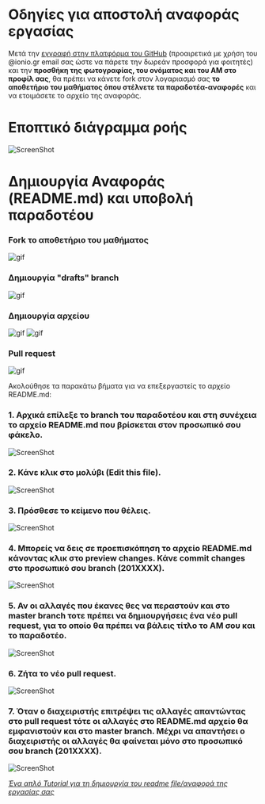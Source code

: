 # Οδηγίες για αποστολή αναφοράς εργασίας  

Μετά την [εγγραφή στην πλατφόρμα του GitHub](https://github.com/join) (προαιρετικά με χρήση του @ionio.gr email σας ώστε να πάρετε την δωρεάν προσφορά για φοιτητές) και την **προσθήκη της φωτογραφίας, του ονόματος και του ΑΜ στο προφίλ σας**, θα πρέπει να κάνετε fork στον λογαριασμό σας **το αποθετήριο του μαθήματος όπου στέλνετε τα παραδοτέα-αναφορές** και να ετοιμάσετε το αρχείο της αναφοράς. 

# Εποπτικό διάγραμμα ροής

![ScreenShot](https://github.com/courses-ionio/help/blob/master/images/UntitledDiagramB1.png?raw=true)

# Δημιουργία Αναφοράς (README.md) και υποβολή παραδοτέου


### Fork το αποθετήριο του μαθήματος

![gif](https://github.com/courses-ionio/help/blob/master/images/fork.gif?raw=true)

### Δημιουργία "drafts" branch
![gif](https://github.com/courses-ionio/help/blob/master/images/createbranchdrafts.gif?raw=true)

### Δημιουργία αρχείου 

![gif](https://github.com/courses-ionio/help/blob/master/images/newfile1.gif?raw=true)
![gif](https://github.com/courses-ionio/help/blob/master/images/newfile2.gif?raw=true)

### Pull request

![gif](https://github.com/courses-ionio/help/blob/master/images/newfilepullrequest1.gif?raw=true)

Ακολούθησε τα παρακάτω βήματα για να επεξεργαστείς το αρχείο README.md:

### 1. Αρχικά επίλεξε το branch του παραδοτέου και στη συνέχεια το αρχείο README.md που βρίσκεται στον προσωπικό σου φάκελο.

![ScreenShot](https://raw.githubusercontent.com/courses-ionio/help/master/images/10.png)

### 2. Κάνε κλικ στο μολύβι (Edit this file).

![ScreenShot](https://raw.githubusercontent.com/courses-ionio/help/master/images/11.png)

### 3. Πρόσθεσε το κείμενο που θέλεις.

![ScreenShot](https://raw.githubusercontent.com/courses-ionio/help/master/images/12.png)

### 4. Μπορείς να δεις σε προεπισκόπηση το αρχείο README.md κάνοντας κλικ στο preview changes. Κάνε commit changes στο προσωπικό σου branch (201XXXX).

![ScreenShot](https://raw.githubusercontent.com/courses-ionio/help/master/images/13.png)

### 5. Αν οι αλλαγές που έκανες θες να περαστούν και στο master branch τοτε πρέπει να δημιουργήσεις ένα νέο pull request, για το οποίο θα πρέπει να βάλεις τίτλο το ΑΜ σου και το παραδοτέο.

![ScreenShot](https://raw.githubusercontent.com/courses-ionio/help/master/images/14.png)

### 6. Ζήτα το νέο pull request.

![ScreenShot](https://raw.githubusercontent.com/courses-ionio/help/master/images/15.png)

### 7. Όταν ο διαχειριστής επιτρέψει τις αλλαγές απαντώντας στο pull request τότε οι αλλαγές στο README.md αρχείο θα εμφανιστούν και στο master branch. Μέχρι να απαντήσει ο διαχειριστής οι αλλαγές θα φαίνεται μόνο στο προσωπικό σου branch (201XXXX).

![ScreenShot](https://raw.githubusercontent.com/courses-ionio/help/master/images/16.png)


_[Ένα απλό Tutorial για τη δημιουργία του readme file/αναφορά της εργασίας σας](https://guides.github.com/features/mastering-markdown/)_
